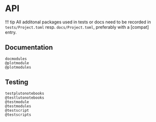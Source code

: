 # API
!!! tip
    All additonal packages used in tests or docs need to be recorded in
    `tests/Project.toml` resp. `docs/Project.toml`, preferably with a [compat] entry.


## Documentation
```@docs
docmodules
@plotmodule
@plotmodules
```

## Testing
```@docs
testplutonotebooks
@testlutonotebooks
@testmodule
@testmodules
@testscript
@testscripts
```

